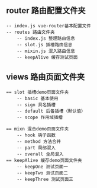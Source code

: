 <!-- 页面规划 -->
## router 路由配置文件夹
    -- index.js vue-router基本配置文件
    -- routes 路由文件夹
        -- index.js 整理路由信息
        -- slot.js 插槽路由信息
        -- mixin.js 混入路由信息
        -- keepAlive 缓存测试页面

## views 路由页面文件夹 
    == slot 插槽demo页面文件夹
        -- basic 基本使用
        -- sign 具名插槽
        -- default 后备插槽（默认值）
        -- scope 作用域插槽
    
    == mixn 混合demo页面文件夹
        -- hook 钩子函数
        -- method 方法合并
        -- part 局部混入
        -- overall 全局混入
    == keepAlive 缓存demo页面文件夹
        -- keepOne 测试页面一
        -- keepTwo 测试页面二
        -- keepThree 测试页面三
        
    
